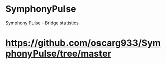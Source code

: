 # SymphonyPulse
Symphony Pulse - Bridge statistics
# https://github.com/oscarg933/SymphonyPulse/tree/master
